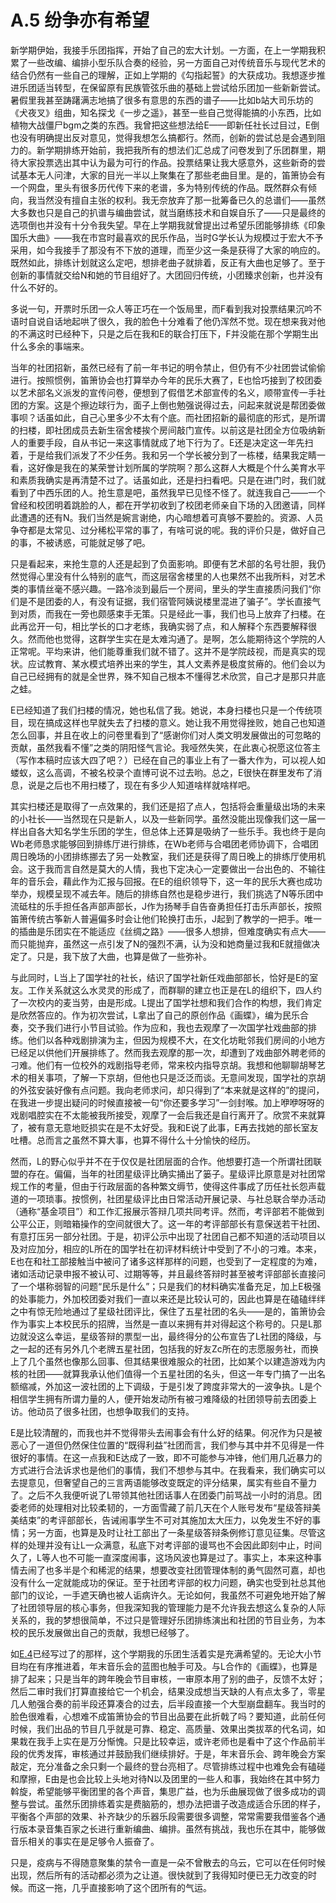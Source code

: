# A.5 纷争亦有希望

新学期伊始，我接手乐团指挥，开始了自己的宏大计划。一方面，在上一学期我积累了一些改编、编排小型乐队合奏的经验，另一方面自己对传统音乐与现代艺术的结合仍然有一些自己的理解，正如上学期的《勾指起誓》的大获成功。我想逐步推进乐团适当转型，在保留原有民族管弦乐曲的基础上尝试给乐团加一些新新尝试。暑假里我甚至踌躇满志地搞了很多有意思的东西的谱子——比如b站大司乐坊的《犬夜叉》组曲，知名探戈《一步之遥》，甚至一些自己觉得能搞的小东西，比如植物大战僵尸bgm之类的东西。我曾把这些想法给E——即新任社长过目过，E倒也没有明确提出反对意见，觉得我想怎么搞都行。然而，创新的尝试总是会遇到阻力的。新学期排练开始前，我把我所有的想法们汇总成了问卷发到了乐团群里，期待大家投票选出其中认为最为可行的作品。投票结果让我大感意外，这些新奇的尝试基本无人问津，大家的目光一半以上聚集在了那些老曲目里。是的，笛箫协会有一个网盘，里头有很多历代传下来的老谱，多为特别传统的作品。既然群众有倾向，我当然没有擅自主张的权利。我无奈放弃了那一批筹备已久的总谱们——虽然大多数也只是自己的扒谱与编曲尝试，就当磨练技术和自娱自乐了——只是最终的选项倒也并没有十分令我失望。早在上学期我就曾提出过希望乐团能够排练《印象国乐大曲》——我在市宫时最喜欢的民乐作品，当时G学长认为规模过于宏大不予采用，如今我接手了那没有不下放的道理，而至少这一条是获得了大家的响应的。既然如此，排练计划就这么定吧，想排老曲子就排着，反正有大曲也足够了。至于创新的事情就交给N和她的节目组好了。大团回归传统，小团臻求创新，也并没有什么不好的。

多说一句，开票时乐团一众人等正巧在一个饭局里，而F看到我对投票结果沉吟不语时自说自话地起哄了很久，我的脸色十分难看了他仍浑然不觉。现在想来我对他的不满这时已经种下，只是之后在我和E的联合打压下，F并没能在那个学期生出什么多余的事端来。

当年的社团招新，虽然已经有了前一年书记的明令禁止，但仍有不少社团尝试偷偷进行。按照惯例，笛箫协会也打算举办今年的民乐大赛了，E也恰巧接到了校团委以艺术部名义派发的宣传问卷，便想到了假借艺术部宣传的名义，顺带宣传一手社团的方案。这是个擦边球行为，面子上倒也勉强说得过去，问起来就说是帮团委做事呗？话虽如此，自己心里多少不太有个底。而社团招新的最彻底的形式，是所谓的扫楼，即社团成员去新生宿舍楼挨个房间敲门宣传。以前这是社团全方位吸纳新人的重要手段，自从书记一来这事情就成了地下行为了。E还是决定这一年先扫着，于是给我们派发了不少任务。我和另一个学长被分到了一栋楼，结果我定睛一看，这好像是我在的某荣誉计划所属的学院啊？那么这群人大概是个什么美育水平和素质我确实是再清楚不过了。话虽如此，还是扫扫看吧。只是在进门时，我们就看到了中西乐团的人。抢生意是吧，虽然我早已见怪不怪了。就连我自己——一个曾经和校团明着跳脸的人，都在开学初收到了校团老师亲自下场的入团邀请，同样此遭遇的还有N。我们当然是婉言谢绝，内心暗想着可真够不要脸的。资源、人员争夺都是太常见、过分稀松平常的事了，有啥可说的呢。我的评价只是，做好自己的事，不被诱惑，可能就足够了吧。

只是看起来，来抢生意的人还是起到了负面影响。即便有艺术部的名号壮胆，我仍然觉得心里没有什么特别的底气，而这层宿舍楼里的人也果然不出我所料，对艺术类的事情丝毫不感兴趣。一路冷淡到最后一个房间，里头的学生直接质问我们“你们是不是团委的人，有没有证据，我们宿管阿姨说楼里混进了骗子”。学长直接气到对质，而我在一旁也颇感束手无策。只是经此一事，我们也马上放弃了扫楼。在此再岔开一句，相比学长的口才老练，我确实弱了点，和人解释个东西要解释很久。然而他也觉得，这群学生实在是太难沟通了。是啊，怎么能期待这个学院的人正常呢。平均来讲，他们能尊重我们就不错了。这并不是学院歧视，而是真实的现状。应试教育、某水模式培养出来的学生，其人文素养是极度贫瘠的。他们会以为自己已经拥有的就是全世界，殊不知自己根本不懂得艺术欣赏，自己才是那只井底之蛙。

E已经知道了我们扫楼的情况，她也私信了我。她说，本身扫楼也只是一个传统项目，现在搞成这样也早就失去了扫楼的意义。她让我不用觉得挫败，她自己也知道怎么回事，并且在收上的问卷里看到了“感谢你们对人类文明发展做出的可忽略的贡献，虽然我看不懂”之类的阴阳怪气言论。我哑然失笑，在此衷心祝愿这位答主（写作本稿时应该大四了吧？）已经在自己的事业上有了一番大作为，可以视人如蝼蚁，这么高调，不被名校录个直博可说不过去哟。总之，E很快在群里发布了消息，说是之后也不用扫楼了，现在有多少人知道啥样就啥样吧。

其实扫楼还是取得了一点效果的，我们还是招了点人，包括将会重量级出场的未来的小社长——当然现在只是新人，以及一些新同学。虽然没能出现像我们这一届一样出自各大知名学生乐团的学生，但总体上还算是吸纳了一些乐手。我也终于是向Wb老师恳求能够回到排练厅进行排练，在Wb老师与合唱团老师协调下，合唱团周日晚场的小团排练挪去了另一处教室，我们还是获得了周日晚上的排练厅使用机会。这于我而言自然是莫大的人情，我也下定决心一定要做出一台出色的、不输往年的音乐会，藉此作为汇报与回报。在E的组织领导下，这一年的民乐大赛也成功举办，规模呈现不减去年。随后的排练自然也是稳步进行，我们挑选了N等乐团中流砥柱的乐手担任各声部声部长，J作为扬琴手自告奋勇担任打击乐声部长，按照笛箫传统古筝新人普遍偏多时会让他们轮换打击乐，J起到了教学的一把手。唯一的插曲是乐团实在不能适应《丝绸之路》——很多人想排，但难度确实有点大——而只能抛弃，虽然这一点引发了N的强烈不满，认为没和她商量过我和E就擅做决定了。只是，我下放了大曲，也算是做了一些弥补。

与此同时，L当上了国学社的社长，结识了国学社新任戏曲部部长，恰好是E的室友。工作关系就这么水灵灵的形成了，而群聊的建立也正是在L的组织下，四人约了一次校内的麦当劳，由是形成。L提出了国学社想和我们合作的构想，我们肯定是欣然答应的。作为初次尝试，L拿出了自己的原创作品《画蝶》，编为民乐合奏，交予我们进行小节目试验。作为应和，我也去观摩了一次国学社戏曲部的排练。他们以各种戏剧排演为主，但因为规模不大，在文化坊毗邻我们房间的小地方已经足以供他们开展排练了。然而我去观摩的那一次，却遭到了戏曲部外聘老师的刁难。他们有一位校外的戏剧指导老师，常来校内指导京胡。我想和他聊聊胡琴艺术的相关事项，了解一下京胡，但他也只是泛泛而谈。无意间发现，国学社的京胡的外弦安装好像有点问题。我向老师求问，却只得到了“本来就是这样的”的提问，在我进一步提出疑问的时候直接被一句“你还要多学习”一剑封喉。加上咿咿呀呀的戏剧唱腔实在不太能被我所接受，观摩了一会后我还是自行离开了。欣赏不来就算了，被有意无意地贬损实在是不太好受。我和E说了此事，E再去找她的部长室友吐槽。总而言之虽然不算大事，也算不得什么十分愉快的经历。

然而，L的野心似乎并不在于仅仅是社团层面的合作。他想要打造一个所谓社团联盟的存在。偏偏，当年的社团星级评比确实捅出了篓子。星级评比原意是对社团常规工作的考量，但由于行政层面的各种繁文缛节，使得这件事成了历任社长怨声载道的一项琐事。按惯例，社团星级评比由日常活动开展记录、与社总联合举办活动（通称“基金项目”）和工作汇报展示答辩几项共同考评。然而，考评部若不能做到公平公正，则暗箱操作的空间就很大了。这一年的考评部部长有意保送若干社团、有意打压另一部分社团。于是，初评公示中出现了社团自己都不知道的活动项目以及对应加分，相应的L所在的国学社在初评材料统计中受到了不小的刁难。本来，E也在和社工部接触当中被问了诸多这样那样的问题，也受到了一定程度的为难，诸如活动记录申报不被认可、过期等等，并且最终答辩时甚至被考评部部长直接问了一个堪称弱智的问题“民乐是什么”；只是我们的材料确实准备充足，加上E极强的处事能力，外加校团委对我们一直以来还是比较认可的，因此也算是在磕磕绊绊之中有惊无险地通过了星级社团评比，保住了五星社团的名头——是的，笛箫协会作为事实上本校民乐的招牌，当然是一直以来拥有并对得起这个称号的。只是L那边就没这么幸运，星级答辩的票型一出，最终得分的公布宣告了L社团的降级，与之一起的还有另外几个老牌五星社团，包括我的好友Zc所在的志愿服务社，而换上了几个虽然也像那么回事、但其结果很难服众的社团，比如某个以建造游戏为内核的社团——就算我承认他们值得一个五星社团的名头，但这一年专门搞了一出名额缩减，外加这一波社团的上下调级，于是引发了跨度非常大的一波争执。L是个相信学生拥有所谓力量的人，便开始发动所有被刁难降级的社团领导前去团委上访。他动员了很多社团，也想争取我们的支持。

E是比较清醒的，而我也并不觉得带头去闹事会有什么好的结果。何况作为只是被恶心了一道但仍然保住位置的“既得利益”社团而言，我们参与其中并不见得是一件很好的事情。在这一点我和E达成了一致，即不可能参与冲锋，他们用几近暴力的方式进行合法诉求也是他们的事情，我们不想参与其中。在我看来，我们确实可以去提意见，但奢望自己的三言两语能够改变既定的评分结果，属实有些自不量力了。之后不久我便听说了L带领其他社团话事人在团委门前骂战一小时的消息。团委老师的处理相对比较柔韧的，一方面雪藏了前几天在个人账号发布“星级答辩美美结束”的考评部部长，告诫闹事学生不可对其施加太大压力，以免发生不好的事情；另一方面，也算是及时让社工部出了一条星级答辩条例修订意见征集。尽管这样的处理并没有让L一众满意，私底下对考评部的谩骂也不会因此即刻中止，时间久了，L等人也不可能一直深度闹事，这场风波也算是过了。事实上，本来这种事情去闹了也多半是个和稀泥的结果，想要改变社团管理体制的勇气固然可嘉，却也没有什么一定就能成功的保证。至于社团考评部的权力问题，确实也受到社总其他部门的议论，一手遮天确也被人诟病许久。无论如何，我虽然不可避免地开始了解了社团领导层的核心事务，但我深知我的管理能力是不允许我去想这么复杂的人际关系的，我的梦想很简单，不过只是管理好乐团排练演出和社团的节目业务，为本校的民乐发展做出自己的贡献，我想已经够了。

如[E.4](../E/E.4%20从若离若即到仿佛触手可及.md)已经写过了的那样，这个学期我的乐团生活着实是充满希望的。无论大小节目均在有序推进着，年末音乐会的蓝图也触手可及。与L合作的《画蝶》，也算是排了起来；只是当年的跨年晚会节目审核，一审原本用了别的曲子，反馈不太好；然后二审时我们打算直接给它一个机会，结果没成想当天缺的人有点太多了，零星几人勉强合奏的前半段还算凑合的过去，后半段直接一个大型崩盘翻车。我当时的脸色很难看，心想难不成笛箫协会的节目出品要在此折戟了吗？要知道，此前任何时候，我们出品的节目几乎就是可靠、稳定、高质量、效果出类拔萃的代名词，如果栽在我手上实在是万分惭愧。只是比较幸运，或许老师也是看中了这个作品前半段的优秀发挥，审核通过并鼓励我们继续排好。于是，年末音乐会、跨年晚会方案敲定，充分准备之余只剩一个最终的登台亮相了。尽管排练过程中也难免会有磕碰和摩擦，E由是也会比较上头地对待N以及团里的一些人和事，我始终在其中努力斡旋，希望能够平衡团里的各个声音，集思广益，也为乐曲展现做了很多成功的调整与尝试。虽然乐团排练着实是费脑筋的，想办法把谱子改造成适合乐团的样子，平衡各个声部的效果、补齐缺少的乐器乐段需要很多调整，常常需要我借鉴各个通行版本录音集百家之长进行重新编曲、编排。虽然有挑战，我也乐在其中，能够做音乐相关的事实在是足够令人振奋了。

只是，疫病与不得随意聚集的禁令一直是一朵不曾散去的乌云，它可以在任何时候出现，然后所有的活动都必须为之让道。很快就到了我得知时便已无力改变的时候。而这一拖，几乎直接影响了这个团所有的气运。


